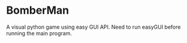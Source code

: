 # BomberMan
A visual python game using easy GUI API. Need to run easyGUI before running the main program.
